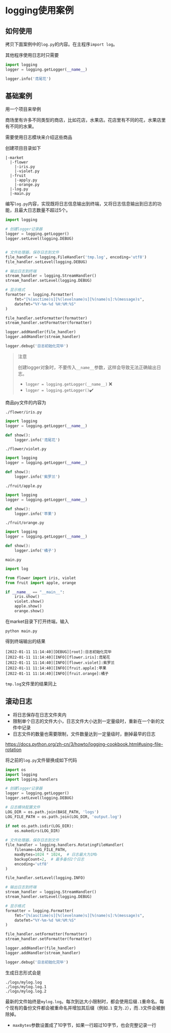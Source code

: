 # logging使用案例

## 如何使用





拷贝下面案例中的`log.py`的内容。在主程序`import log`。

其他程序使用日志时只需要

```python
import logging
logger = logging.getLogger(__name__)

logger.info('鸢尾花')
```



## 基础案例

用一个项目来举例

商场里有许多不同类型的商店，比如花店，水果店。花店里有不同的花，水果店里有不同的水果。

需要使用日志模块来介绍这些商品

创建项目目录如下

```
|-market
  |-flower
    |-iris.py
    |-violet.py
  |-fruit
    |-apply.py
    |-orange.py
  |-log.py
  |-main.py
```

编写`log.py`内容，实现既将日志信息输出到终端，又将日志信息输出到日志的功能，且最大日志数量不超过5个。

```python
import logging

# 创建logger记录器
logger = logging.getLogger()
logger.setLevel(logging.DEBUG)


# 文件处理器，保存日志到文件
file_handler = logging.FileHandler('tmp.log', encoding='utf8')
file_handler.setLevel(logging.DEBUG)

# 输出日志到终端
stream_handler = logging.StreamHandler()
stream_handler.setLevel(logging.DEBUG)

# 显示格式
formatter = logging.Formatter(
    fmt="[%(asctime)s][%(levelname)s][%(name)s]:%(message)s",
    datefmt="%Y-%m-%d %H:%M:%S"
)

file_handler.setFormatter(formatter)
stream_handler.setFormatter(formatter)

logger.addHandler(file_handler)
logger.addHandler(stream_handler)

logger.debug('日志初始化完毕')
```

> 注意
>
> 创建logger对象时，不要传入`__name__`参数，这样会导致无法正确输出日志。
>
> - `logger = logging.getLogger(__name__)` :x:
> - `logger = logging.getLogger()`:heavy_check_mark:





商品py文件的内容为

`./flower/iris.py`

```python
import logging
logger = logging.getLogger(__name__)

def show():
    logger.info('鸢尾花')
```

`./flower/violet.py`

```python
import logging
logger = logging.getLogger(__name__)

def show():
    logger.info('紫罗兰')
```

`./fruit/apple.py`

```python
import logging
logger = logging.getLogger(__name__)

def show():
    logger.info('苹果')
```

`./fruit/orange.py`

```python
import logging
logger = logging.getLogger(__name__)

def show():
    logger.info('橘子')
```

`main.py`

```python
import log

from flower import iris, violet
from fruit import apple, orange

if __name__ == "__main__":
    iris.show()
    violet.show()
    apple.show()
    orange.show()
```

在market目录下打开终端，输入

```
python main.py
```

得到终端输出的结果

```
[2022-01-11 11:14:40][DEBUG][root]:日志初始化完毕
[2022-01-11 11:14:40][INFO][flower.iris]:鸢尾花
[2022-01-11 11:14:40][INFO][flower.violet]:紫罗兰
[2022-01-11 11:14:40][INFO][fruit.apple]:苹果
[2022-01-11 11:14:40][INFO][fruit.orange]:橘子
```

`tmp.log`文件里的结果同上

## 滚动日志

- 将日志保存在日志文件夹内
- 限制单个日志的文件大小，日志文件大小达到一定量级时，重新在一个新的文件中记录
- 日志文件的数量也需要限制，文件数量达到一定量级时，删掉最早的日志

https://docs.python.org/zh-cn/3/howto/logging-cookbook.html#using-file-rotation

将之前的`log.py`文件替换成如下代码

```python
import os
import logging
import logging.handlers

# 创建logger记录器
logger = logging.getLogger()
logger.setLevel(logging.DEBUG)

# 日志模块配置文件
LOG_DIR = os.path.join(BASE_PATH, 'logs')
LOG_FILE_PATH = os.path.join(LOG_DIR, 'output.log')

if not os.path.isdir(LOG_DIR):
    os.makedirs(LOG_DIR)
    
# 文件处理器，保存日志到文件
file_handler = logging.handlers.RotatingFileHandler(
    filename=LOG_FILE_PATH, 
    maxBytes=1024 * 1024,  # 日志最大为1Mb
    backupCount=2,  # 最多备份2个日志
    encoding='utf8'
)

file_handler.setLevel(logging.INFO)

# 输出日志到终端
stream_handler = logging.StreamHandler()
stream_handler.setLevel(logging.DEBUG)

# 显示格式
formatter = logging.Formatter(
    fmt="[%(asctime)s][%(levelname)s][%(name)s]:%(message)s",
    datefmt="%Y-%m-%d %H:%M:%S"
)

file_handler.setFormatter(formatter)
stream_handler.setFormatter(formatter)

logger.addHandler(file_handler)
logger.addHandler(stream_handler)

logger.debug('日志初始化完毕')

```



生成日志形式会是

```
./logs/mylog.log
./logs/mylog.log.1
./logs/mylog.log.2
```

最新的文件始终是`mylog.log`。每次到达大小限制时，都会使用后缀``.1``重命名。每个现有的备份文件都会被重命名并增加其后缀（例如``.1`` 变为``.2``），而``.3``文件会被删除掉。

- `maxBytes`参数设置成了10字节，如果一行超过10字节，也会完整记录一行

























